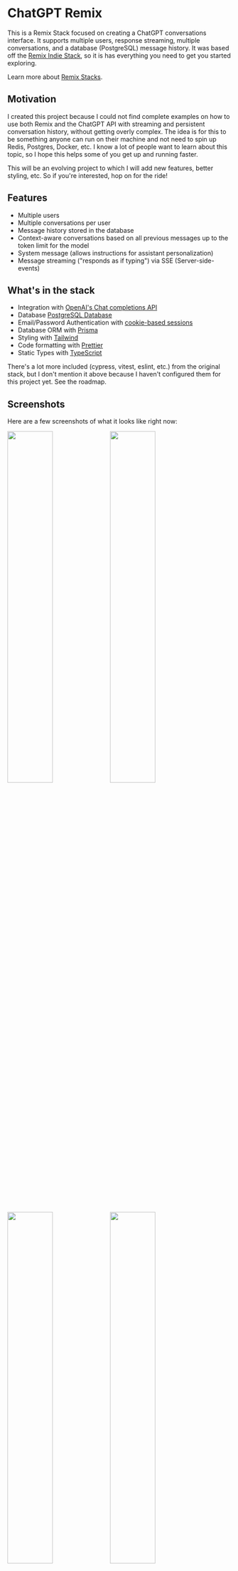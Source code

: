 # ChatGPT Remix

This is a Remix Stack focused on creating a ChatGPT conversations interface. It supports multiple users, response streaming, multiple conversations, and a database (PostgreSQL) message history. It was based off the [Remix Indie Stack](https://github.com/remix-run/indie-stack), so it is has everything you need to get you started exploring.

Learn more about [Remix Stacks](https://remix.run/stacks).

## Motivation

I created this project because I could not find complete examples on how to use both Remix and the ChatGPT API with streaming and persistent conversation history, without getting overly complex. The idea is for this to be something anyone can run on their machine and not need to spin up Redis, Postgres, Docker, etc. I know a lot of people want to learn about this topic, so I hope this helps some of you get up and running faster.

This will be an evolving project to which I will add new features, better styling, etc. So if you're interested, hop on for the ride!

## Features

- Multiple users
- Multiple conversations per user
- Message history stored in the database
- Context-aware conversations based on all previous messages up to the token limit for the model
- System message (allows instructions for assistant personalization)
- Message streaming ("responds as if typing") via SSE (Server-side-events)

## What's in the stack

- Integration with [OpenAI's Chat completions API](https://platform.openai.com/docs/guides/chat)
- Database [PostgreSQL Database](https://www.postgresql.org/)
- Email/Password Authentication with [cookie-based sessions](https://remix.run/utils/sessions#md-createcookiesessionstorage)
- Database ORM with [Prisma](https://prisma.io)
- Styling with [Tailwind](https://tailwindcss.com/)
- Code formatting with [Prettier](https://prettier.io)
- Static Types with [TypeScript](https://typescriptlang.org)

There's a lot more included (cypress, vitest, eslint, etc.) from the original stack, but I don't mention it above because I haven't configured them for this project yet. See the roadmap.

## Screenshots

Here are a few screenshots of what it looks like right now:

<p float="left">
  <img src="https://perezcarreno.com/wp-content/uploads/2023/03/chatgpt-remix-1.png" width="45%" />
  <img src="https://perezcarreno.com/wp-content/uploads/2023/03/chatgpt-remix-2.png" width="45%" />
  <img src="https://perezcarreno.com/wp-content/uploads/2023/03/chatgpt-remix-3.png" width="45%" />
  <img src="https://perezcarreno.com/wp-content/uploads/2023/03/chatgpt-remix-4.png" width="45%" />
</p>

## Development

- Get a free API key at [OpenAI](https://platform.openai.com/account/api-keys)

- Install dependencies

  ```sh
  npm install
  ```

- Initialize the project

  ```sh
  npx remix init
  ```

  - Create a new PostgreSQL Storage in Vercel and attach it to your project

  - Copy .env.example to .env and change the SESSION_SECRET to something different, add your own OpenAI API Key, and add your new environment variables from Vercel

  ```sh
  SESSION_SECRET="super-duper-s3cret"
  OPENAI_API_KEY=sk-XXXXXXXXXXXXXXXXXXXX
  POSTGRES_URL="XXXXXX"
  POSTGRES_URL_NON_POOLING="XXXXXX"
  POSTGRES_PRISMA_URL_NO_TIMEOUT="XXXXXX"
  POSTGRES_USER="XXXXXX"
  POSTGRES_HOST="XXXXXX"
  POSTGRES_PASSWORD="XXXXXX"
  POSTGRES_DATABASE="XXXXXX"
  ```

- Initial setup:

  ```sh
  npm run setup
  ```

- Start dev server:

  ```sh
  npm run dev
  ```

This starts your app in development mode, rebuilding assets on file changes.

The database seed script creates a new user with some data you can use to get started:

- Email: `test@account.com`
- Password: `1q2w3e4r`

### Relevant code:

This is a basic implementation of a ChatGPT conversations interface, but it's a good example of how you can build a full stack app with Prisma and Remix. The main functionality is creating users, logging in and out, and creating and deleting conversations that interact with the ChatGPT API. You can change the system message to have it follow your desired personality.

- creating users, and logging in and out [./app/models/user.server.ts](./app/models/user.server.ts)
- user sessions, and verifying them [./app/session.server.ts](./app/session.server.ts)
- creating, and deleting conversations [./app/models/conversation.server.ts](./app/models/conversation.server.ts)
- creating, and deleting messages [./app/models/message.server.ts](./app/models/message.server.ts)
- show messages inside a conversation and create new messages [./app/conversations/conversationId.tsx](./app/conversations/conversationId.tsx)
- interact with the ChatGPT API [./app/routes/completion.tsx](./app/routes/completion.tsx)

## Deployment

- Initialize Git.

```sh
git init
```

## Roadmap

- [x] Integrate streaming responses from the ChatGPT API
- [x] Keep persistent message history for each user and conversation in the database
- [x] Support for Vercel PostgreSQL Storage
- [ ] Styling enhancements
- [ ] Mobile drawer sidebar
- [ ] System message UI
- [ ] Support for embeddings
- [ ] Support for other authentication methods
- [ ] Include unit tests

### Type Checking

This project uses TypeScript. It's recommended to get TypeScript set up for your editor to get a really great in-editor experience with type checking and auto-complete. To run type checking across the whole project, run `npm run typecheck`.

### Formatting

We use [Prettier](https://prettier.io/) for auto-formatting in this project. It's recommended to install an editor plugin (like the [VSCode Prettier plugin](https://marketplace.visualstudio.com/items?itemName=esbenp.prettier-vscode)) to get auto-formatting on save. There's also a `npm run format` script you can run to format all files in the project.

## License

Distributed under the MIT License. See `LICENSE.txt` for more information.

## Contact

Armando J. Perez-Carreno - [@perezcarreno](https://twitter.com/perezcarreno)

Project Link: [https://github.com/perezcarreno/chatgpt-remix](https://github.com/perezcarreno/chatgpt-remix)

## Acknowledgments

A huge shoutout to these wonderful people and teams, without which none of this could be possible.

- [Remix](https://github.com/remix-run)
- [OpenAI](https://github.com/openai)
- [Vercel](https://vercel.com)
- [Joel (waylaidwanderer)](https://github.com/waylaidwanderer/node-chatgpt-api)
- [Travis Fischer](https://github.com/transitive-bullshit)
- [Sergio Xalambri](https://github.com/sergiodxa)
